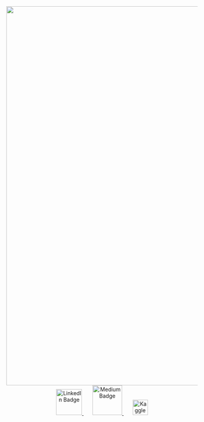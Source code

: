 <img width="996" src="https://github.com/user-attachments/assets/82f137f2-5ad5-441c-aad5-c0cfac93bb71" />

<div align="center">
  <a href="https://www.linkedin.com/in/garvitsingh14/">
    <img src="https://github.com/user-attachments/assets/167a6696-4f43-4897-9a03-91b632b8a371" alt="LinkedIn Badge" height="68"/>
  </a>
  &nbsp;&nbsp;&nbsp;&nbsp;&nbsp;
  <a href="https://medium.com/@garvitsingh1401">
    <img src="https://github.com/user-attachments/assets/b97f09a3-690d-4c07-9e7c-e7b21d94a8a2" alt="Medium Badge" height="78"/>
  </a>
  &nbsp;&nbsp;&nbsp;&nbsp;&nbsp;
  <a href="https://www.kaggle.com/garvitsingh14">
    <img src="https://github.com/user-attachments/assets/88a6e30c-fc9a-4ad5-a5eb-7b54e4117d962" alt="Kaggle Badge" height="40"/>
  </a>
</div>

